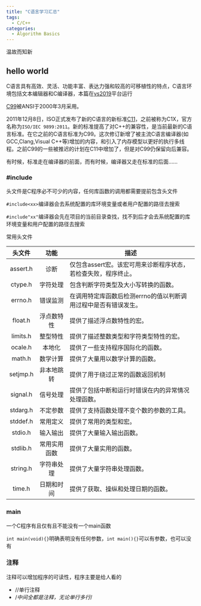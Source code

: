 ```yaml
---
title: "C语言学习汇总"
tags:
  - C/C++
categories:
  - Algorithm Basics
---
```

温故而知新

## hello world
C语言具有高效、灵活、功能丰富、表达力强和较高的可移植性的特点，C语言环境包括文本编辑器和C编译器，本篇在[vs2019]()平台运行

[C99](https://zh.wikipedia.org/wiki/C%E8%AF%AD%E8%A8%80#C99)被ANSI于2000年3月采用。

2011年12月8日，ISO正式发布了新的C语言的新标准[C11](https://zh.wikipedia.org/wiki/C11)，之前被称为C1X，官方名称为`ISO/IEC 9899:2011`。新的标准提高了对C++的兼容性，是当前最新的C语言标准。在它之前的C语言标准为C99。这次修订新增了被主流C语言编译器(如GCC,Clang,Visual C++等)增加的内容，和引入了内存模型以更好的执行多线程。之前C99的一些被推迟的计划在C11中增加了，但是对C99仍保留向后兼容。

有时候，标准走在编译器的前面，而有时候，编译器又走在标准的后面……

### #include
头文件是C程序必不可少的内容，任何库函数的调用都需要提前包含头文件

`#include<xx>`编译器会去系统配置的库环境变量或者用户配置的路径去搜索

`#include"xx"`编译器会先在项目的当前目录查找，找不到后才会去系统配置的库环境变量和用户配置的路径去搜索

常用头文件

| 头文件 | 功能 |	<center>描述</center> |
| :----: | :----: | :---- |
| assert.h | 诊断 |	仅包含assert宏。该宏可用来诊断程序状态，若检查失败，程序终止。|
| ctype.h |	字符处理 | 包含判断字符类型及大小写转换的函数。|
| errno.h |	错误监测 | 在调用特定库函数后检测errno的值以判断调用过程中是否有错误发生。|
| float.h |	浮点数特性 | 提供了描述浮点数特性的宏。|
| limits.h | 整型特性 |	提供了描述整数类型和字符类型特性的宏。|
| ocale.h |	本地化 | 提供了一些支持程序国际化的函数。|
| math.h | 数学计算 |	提供了大量用以数学计算的函数。|
| setjmp.h | 非本地跳转 |	提供了用于绕过正常的函数返回机制 |
| signal.h | 信号处理 |	提供了包括中断和运行时错误在内的异常情况处理函数。|
| stdarg.h | 不定参数 |	提供了支持函数处理不变个数的参数的工具。|
| stddef.h | 常用定义 |	提供了常用的类型和宏。|
| stdio.h | 输入输出 | 提供了大量输入输出函数。|
| stdlib.h | 常用实用函数 |	提供了大量实用的函数。|
| string.h | 字符串处理 |	提供了大量字符串处理函数。|
| time.h | 日期和时间 |	提供了获取、操纵和处理日期的函数。|

### main
一个C程序有且仅有且不能没有一个main函数

`int main(void){}`明确表明没有任何参数，`int main(){}`可以有参数，也可以没有

### 注释
注释可以增加程序的可读性，程序主要是给人看的
- //单行注释
- /*中间全都是注释，无论单行多行*/

###